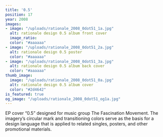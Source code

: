 ```yaml
---
title: '0.5'
position: 17
year: 2008
images:
- image: "/uploads/rationale_2008_0dot51_1a.jpg"
  alt: rationale design 0.5 album front cover
  image_ratio: 
  color: "#aaaaaa"
- image: "/uploads/rationale_2008_0dot51_2a.jpg"
  alt: rationale design 0.5 poster
  color: "#aaaaaa"
- image: "/uploads/rationale_2008_0dot51_3a.jpg"
  alt: rationale design 0.5 album back cover
  color: "#aaaaaa"
thumb_image:
  image: "/uploads/rationale_2008_0dot51_0a.jpg"
  alt: rationale design 0.5 album cover
  color: "#2d4642"
is_featured: true
og_image: "/uploads/rationale_2008_0dot51_og1a.jpg"
---
```


EP cover “0.5” designed for music group The Fascination Movement. The imagery’s circular mark and transitioning colors serve as the basis for a design language that is applied to related singles, posters, and other promotional materials.